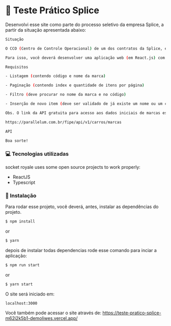 # 🚗 Teste Prático Splice

Desenvolvi esse site como parte do processo seletivo da empresa Splice, a partir da situação apresentada abaixo:

```sh
Situação

O CCO (Centro de Controle Operacional) de um dos contratos da Splice, está tendo alguns problemas para identificar a marca de alguns veículos que foram atuados. Portanto você foi chamado para ajuda-los a facilitar essa tarefa quando for necessária.

Para isso, você deverá desenvolver uma aplicação web (em React.js) com uma listagem de marcas de veículos, que contenha paginação e filtro, para que o CCO consiga, através do código, encontrar a marca desejada. Além de um formulário simples (dois inputs, código e nome), que poderá ser utilizado para inserir um novo item na listagem.

Requisitos

- Listagem (contendo código e nome da marca)

- Paginação (contendo index e quantidade de itens por página)

- Filtro (deve procurar no nome da marca e no código)

- Inserção de novo item (deve ser validado de já existe um nome ou um código ao inserir)

Obs. O link da API gratuita para acesso aos dados iniciais de marcas está logo abaixo. Os itens da listagem NÃO precisam ser editados ou apagados. O contexto informado é fictício e o código devera ser entregue pelo GitHub.

https://parallelum.com.br/fipe/api/v1/carros/marcas

API

Boa sorte! 
```
### 💻 Tecnologias utilizadas
socket royale uses some open source projects to work properly:

  * ReactJS
  * Typescript

### 🔨 Instalação

Para rodar esse projeto, você deverá, antes, instalar as dependências do projeto.

```sh
$ npm install
```
or
```sh
$ yarn
```
depois de instalar todas dependencias rode esse comando para inciar a aplicação:

```sh
$ npm run start
```
or
```sh
$ yarn start
```

O site será iniciado em:

```sh
localhost:3000
```
Você também pode acessar o site através de:
https://teste-pratico-splice-m62i2k5b1-demoliwes.vercel.app/

